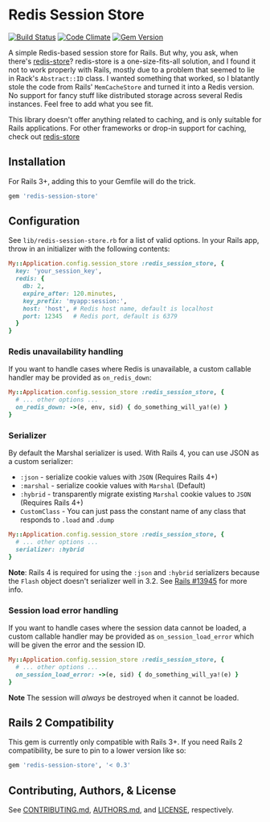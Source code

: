 Redis Session Store
===================

[![Build Status](https://travis-ci.org/roidrage/redis-session-store.png?branch=master)](https://travis-ci.org/roidrage/redis-session-store)
[![Code Climate](https://codeclimate.com/github/roidrage/redis-session-store.png)](https://codeclimate.com/github/roidrage/redis-session-store)
[![Gem Version](https://badge.fury.io/rb/redis-session-store.png)](http://badge.fury.io/rb/redis-session-store)

A simple Redis-based session store for Rails.  But why, you ask,
when there's [redis-store](http://github.com/jodosha/redis-store/)?
redis-store is a one-size-fits-all solution, and I found it not to work
properly with Rails, mostly due to a problem that seemed to lie in
Rack's `Abstract::ID` class. I wanted something that worked, so I
blatantly stole the code from Rails' `MemCacheStore` and turned it
into a Redis version. No support for fancy stuff like distributed
storage across several Redis instances. Feel free to add what you
see fit.

This library doesn't offer anything related to caching, and is
only suitable for Rails applications. For other frameworks or
drop-in support for caching, check out
[redis-store](http://github.com/jodosha/redis-store/)

Installation
------------

For Rails 3+, adding this to your Gemfile will do the trick.

``` ruby
gem 'redis-session-store'
```

Configuration
-------------

See `lib/redis-session-store.rb` for a list of valid options.
In your Rails app, throw in an initializer with the following contents:

``` ruby
My::Application.config.session_store :redis_session_store, {
  key: 'your_session_key',
  redis: {
    db: 2,
    expire_after: 120.minutes,
    key_prefix: 'myapp:session:',
    host: 'host', # Redis host name, default is localhost
    port: 12345   # Redis port, default is 6379
  }
}
```

### Redis unavailability handling

If you want to handle cases where Redis is unavailable, a custom
callable handler may be provided as `on_redis_down`:

``` ruby
My::Application.config.session_store :redis_session_store, {
  # ... other options ...
  on_redis_down: ->(e, env, sid) { do_something_will_ya!(e) }
}
```

### Serializer

By default the Marshal serializer is used. With Rails 4, you can use JSON as a
custom serializer:

* `:json` - serialize cookie values with `JSON` (Requires Rails 4+)
* `:marshal` - serialize cookie values with `Marshal` (Default)
* `:hybrid` - transparently migrate existing `Marshal` cookie values to `JSON` (Requires Rails 4+)
* `CustomClass` - You can just pass the constant name of any class that responds to `.load` and `.dump`

``` ruby
My::Application.config.session_store :redis_session_store, {
  # ... other options ...
  serializer: :hybrid
}
```

**Note**: Rails 4 is required for using the `:json` and `:hybrid` serializers
because the `Flash` object doesn't serializer well in 3.2. See [Rails #13945](https://github.com/rails/rails/pull/13945) for more info.

### Session load error handling

If you want to handle cases where the session data cannot be loaded, a
custom callable handler may be provided as `on_session_load_error` which
will be given the error and the session ID.

``` ruby
My::Application.config.session_store :redis_session_store, {
  # ... other options ...
  on_session_load_error: ->(e, sid) { do_something_will_ya!(e) }
}
```

**Note** The session will *always* be destroyed when it cannot be loaded.

Rails 2 Compatibility
---------------------

This gem is currently only compatible with Rails 3+.  If you need
Rails 2 compatibility, be sure to pin to a lower version like so:

``` ruby
gem 'redis-session-store', '< 0.3'
```
Contributing, Authors, & License
--------------------------------

See [CONTRIBUTING.md](CONTRIBUTING.md), [AUTHORS.md](AUTHORS.md), and
[LICENSE](LICENSE), respectively.
